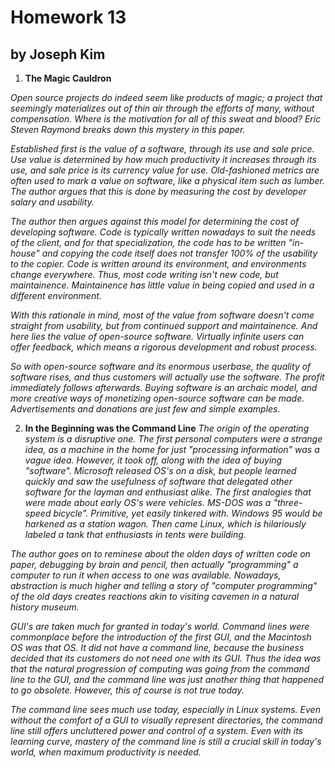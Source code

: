 # Homework 13
## by Joseph Kim

1. __The Magic Cauldron__

_Open source projects do indeed seem like products of magic; a project that seemingly materializes out of thin air through the efforts of many, without compensation. Where is the motivation for all of this sweat and blood? Eric Steven Raymond breaks down this mystery in this paper._

_Established first is the value of a software, through its use and sale price. Use value is determined by how much productivity it increases through its use, and sale price is its currency value for use. Old-fashioned metrics are often used to mark a value on software, like a physical item such as lumber. The author argues that this is done by measuring the cost by developer salary and usability._

_The author then argues against this model for determining the cost of developing software. Code is typically written nowadays to suit the needs of the client, and for that specialization, the code has to be written "in-house" and copying the code itself does not transfer 100% of the usability to the copier. Code is written around its environment, and environments change everywhere. Thus, most code writing isn't new code, but maintainence. Maintainence has little value in being copied and used in a different environment._

_With this rationale in mind, most of the value from software doesn't come straight from usability, but from continued support and maintainence. And here lies the value of open-source software. Virtually infinite users can offer feedback, which means a rigorous development and robust process._

_So with open-source software and its enormous userbase, the quality of software rises, and thus customers will actually use the software. The profit immediately follows afterwards. Buying software is an archaic model, and more creative ways of monetizing open-source software can be made. Advertisements and donations are just few and simple examples._


2. __In the Beginning was the Command Line__
_The origin of the operating system is a disruptive one. The first personal computers were a strange idea, as a machine in the home for just "processing information" was a vague idea. However, it took off, along with the idea of buying "software". Microsoft released OS's on a disk, but people learned quickly and saw the usefulness of software that delegated other software for the layman and enthusiast alike. The first analogies that were made about early OS's were vehicles. MS-DOS was a "three-speed bicycle". Primitive, yet easily tinkered with. Windows 95 would be harkened as a station wagon. Then came Linux, which is hilariously labeled a tank that enthusiasts in tents were building._

_The author goes on to reminese about the olden days of written code on paper, debugging by brain and pencil, then actually "programming" a computer to run it when access to one was available. Nowadays, abstraction is much higher and telling a story of "computer programming" of the old days creates reactions akin to visiting cavemen in a natural history museum._

_GUI's are taken much for granted in today's world. Command lines were commonplace before the introduction of the first GUI, and the Macintosh OS was that OS. It did not have a command line, because the business decided that its customers do not need one with its GUI. Thus the idea was that the natural progression of computing was going from the command line to the GUI, and the command line was just another thing that happened to go obsolete. However, this of course is not true today._

_The command line sees much use today, especially in Linux systems. Even without the comfort of a GUI to visually represent directories, the command line still offers uncluttered power and control of a system. Even with its learning curve, mastery of the command line is still a crucial skill in today's world, when maximum productivity is needed._
